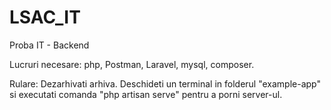 # LSAC_IT
Proba IT - Backend

Lucruri necesare: php, Postman, Laravel, mysql, composer.

Rulare: 
  Dezarhivati arhiva. Deschideti un terminal in folderul "example-app" si executati comanda "php artisan serve" pentru a porni server-ul. 
  
